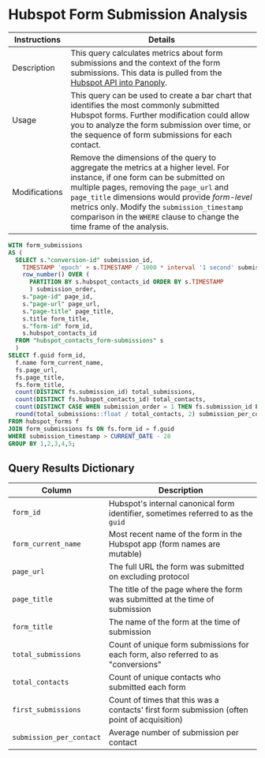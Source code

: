 # ﻿Hubspot Form Submission Analysis

Instructions | Details
---|---
Description | This query calculates metrics about form submissions and the context of the form submissions. This data is pulled from the [Hubspot API into Panoply](https://panoply.io/docs/data-sources/hubspot/).
Usage | This query can be used to create a bar chart that identifies the most commonly submitted Hubspot forms. Further modification could allow you to analyze the form submission over time, or the sequence of form submissions for each contact.
Modifications | Remove the dimensions of the query to aggregate the metrics at a higher level. For instance, if one form can be submitted on multiple pages, removing the `page_url` and `page_title` dimensions would provide _form-level_ metrics only. Modify the `submission_timestamp` comparison in the `WHERE` clause to change the time frame of the analysis.

```sql
WITH form_submissions
AS (
  SELECT s."conversion-id" submission_id,
    TIMESTAMP 'epoch' + s.TIMESTAMP / 1000 * interval '1 second' submission_timestamp,
    row_number() OVER (
      PARTITION BY s.hubspot_contacts_id ORDER BY s.TIMESTAMP
      ) submission_order,
    s."page-id" page_id,
    s."page-url" page_url,
    s."page-title" page_title,
    s.title form_title,
    s."form-id" form_id,
    s.hubspot_contacts_id
  FROM "hubspot_contacts_form-submissions" s
  )
SELECT f.guid form_id,
  f.name form_current_name,
  fs.page_url,
  fs.page_title,
  fs.form_title,
  count(DISTINCT fs.submission_id) total_submissions,
  count(DISTINCT fs.hubspot_contacts_id) total_contacts,
  count(DISTINCT CASE WHEN submission_order = 1 THEN fs.submission_id END) first_submissions,
  round(total_submissions::float / total_contacts, 2) submission_per_contact
FROM hubspot_forms f
JOIN form_submissions fs ON fs.form_id = f.guid
WHERE submission_timestamp > CURRENT_DATE - 28
GROUP BY 1,2,3,4,5;
```

## Query Results Dictionary
Column | Description
---|---
`form_id`| Hubspot's internal canonical form identifier, sometimes referred to as the `guid`
`form_current_name`| Most recent name of the form in the Hubspot app (form names are mutable)
`page_url`| The full URL the form was submitted on excluding protocol
`page_title`| The title of the page where the form was submitted at the time of submission
`form_title`| The name of the form at the time of submission
`total_submissions`| Count of unique form submissions for each form, also referred to as "conversions"
`total_contacts`| Count of unique contacts who submitted each form
`first_submissions`| Count of times that this was a contacts' first form submission (often point of acquisition)
`submission_per_contact`| Average number of submission per contact
